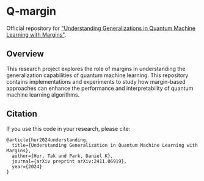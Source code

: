 # Q-margin

Official repository for ["Understanding Generalizations in Quantum Machine Learning with Margins"](https://arxiv.org/abs/2411.06919).

## Overview

This research project explores the role of margins in understanding the generalization capabilities of quantum machine learning. This repository contains implementations and experiments to study how margin-based approaches can enhance the performance and interpretability of quantum machine learning algorithms.

## Citation

If you use this code in your research, please cite:

```
@article{hur2024understanding,
  title={Understanding Generalization in Quantum Machine Learning with Margins},
  author={Hur, Tak and Park, Daniel K},
  journal={arXiv preprint arXiv:2411.06919},
  year={2024}
}
```
